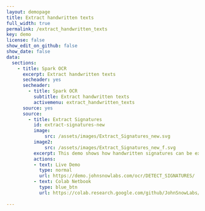```yaml
---
layout: demopage
title: Extract handwritten texts
full_width: true
permalink: /extract_handwritten_texts
key: demo
license: false
show_edit_on_github: false
show_date: false
data:
  sections:  
    - title: Spark OCR 
      excerpt: Extract handwritten texts
      secheader: yes
      secheader:
        - title: Spark OCR
          subtitle: Extract handwritten texts
          activemenu: extract_handwritten_texts
      source: yes
      source: 
        - title: Extract Signatures
          id: extract-signatures-new
          image: 
              src: /assets/images/Extract_Signatures_new.svg
          image2: 
              src: /assets/images/Extract_Signatures_new_f.svg
          excerpt: This demo shows how handwritten signatures can be extracted from image/pdf documents using Spark OCR.
          actions:
          - text: Live Demo
            type: normal
            url: https://demo.johnsnowlabs.com/ocr/DETECT_SIGNATURES/
          - text: Colab Netbook
            type: blue_btn
            url: https://colab.research.google.com/github/JohnSnowLabs/spark-ocr-workshop/blob/3.6.0/jupyter/SparkOcrImageSignatureDetection.ipynb
        
---
```

